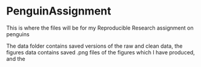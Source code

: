 # PenguinAssignment
This is where the files will be for my Reproducible Research assignment on penguins

The data folder contains saved versions of the raw and clean data, the figures data contains saved .png files of the figures which I have produced, and the 
